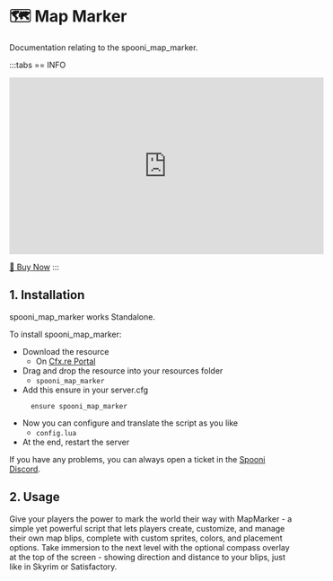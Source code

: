 # 🗺️ Map Marker
Documentation relating to the spooni_map_marker.

:::tabs
== INFO
<iframe width="560" height="315" src="https://dunb17ur4ymx4.cloudfront.net/packages/images/0e11b6916283c130c92fe45fb283061fb57c534f.png" frameborder="0" allow="accelerometer; autoplay; clipboard-write; encrypted-media; gyroscope; picture-in-picture; web-share" referrerpolicy="strict-origin-when-cross-origin" allowfullscreen></iframe>

<a href="https://tebex.dietrich-development.com//package/6982151?basket=cp7k78-f891a5bc3e700a7f8c7837116a0db07a3b03a874" class="button-buy">🛒 Buy Now</a>
:::

## 1. Installation
spooni_map_marker works Standalone.

To install spooni_map_marker:
- Download the resource
  - On [Cfx.re Portal](https://portal.cfx.re/)
- Drag and drop the resource into your resources folder
  - `spooni_map_marker`
- Add this ensure in your server.cfg
  ```
    ensure spooni_map_marker
  ```
- Now you can configure and translate the script as you like
  - `config.lua`
- At the end, restart the server

If you have any problems, you can always open a ticket in the [Spooni Discord](https://discord.gg/spooni).

## 2. Usage
Give your players the power to mark the world their way with MapMarker - a simple yet powerful script that lets players create, customize, and manage their own map blips, complete with custom sprites, colors, and placement options.
Take immersion to the next level with the optional compass overlay at the top of the screen - showing direction and distance to your blips, just like in Skyrim or Satisfactory.